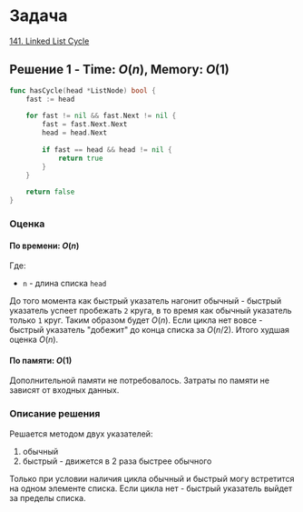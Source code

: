 # Задача

[141. Linked List Cycle](https://leetcode.com/problems/linked-list-cycle/)

## Решение 1 - Time: $O(n)$, Memory: $O(1)$

```go
func hasCycle(head *ListNode) bool {
    fast := head
    
    for fast != nil && fast.Next != nil {
        fast = fast.Next.Next
        head = head.Next
        
        if fast == head && head != nil {
            return true
        }
    }
    
    return false
}
```

### Оценка 

#### По времени: $O(n)$
Где:
* `n` - длина списка `head`

До того момента как быстрый указатель нагонит обычный - быстрый указатель успеет пробежать `2` круга, в то время как обычный указатель только `1` круг. Таким образом будет $O(n)$. Если цикла нет вовсе - быстрый указатель "добежит" до конца списка за $O(n/2)$. Итого худшая оценка $O(n)$.

#### По памяти: $O(1)$
Дополнительной памяти не потребовалось. Затраты по памяти не зависят от входных данных. 

### Описание решения

Решается методом двух указателей:
1. обычный
1. быстрый - движется в 2 раза быстрее обычного

Только при условии наличия цикла обычный и быстрый могу встретится на одном элементе списка. Если цикла нет - быстрый указатель выйдет за пределы списка.